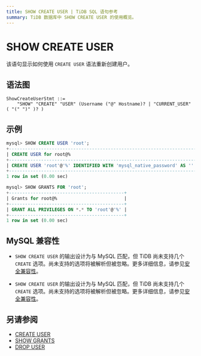 ```yaml
---
title: SHOW CREATE USER | TiDB SQL 语句参考
summary: TiDB 数据库中 SHOW CREATE USER 的使用概览。
---
```


# SHOW CREATE USER

该语句显示如何使用 `CREATE USER` 语法重新创建用户。

## 语法图

```ebnf+diagram
ShowCreateUserStmt ::=
    "SHOW" "CREATE" "USER" (Username ("@" Hostname)? | "CURRENT_USER" ( "(" ")" )? )
```

## 示例

```sql
mysql> SHOW CREATE USER 'root';
+--------------------------------------------------------------------------------------------------------------------------+
| CREATE USER for root@%                                                                                                   |
+--------------------------------------------------------------------------------------------------------------------------+
| CREATE USER 'root'@'%' IDENTIFIED WITH 'mysql_native_password' AS '' REQUIRE NONE PASSWORD EXPIRE DEFAULT ACCOUNT UNLOCK |
+--------------------------------------------------------------------------------------------------------------------------+
1 row in set (0.00 sec)

mysql> SHOW GRANTS FOR 'root';
+-------------------------------------------+
| Grants for root@%                         |
+-------------------------------------------+
| GRANT ALL PRIVILEGES ON *.* TO 'root'@'%' |
+-------------------------------------------+
1 row in set (0.00 sec)
```

## MySQL 兼容性

<CustomContent platform="tidb">

* `SHOW CREATE USER` 的输出设计为与 MySQL 匹配，但 TiDB 尚未支持几个 `CREATE` 选项。尚未支持的选项将被解析但被忽略。更多详细信息，请参见[安全兼容性](/security-compatibility-with-mysql.md)。

</CustomContent>

<CustomContent platform="tidb-cloud">

* `SHOW CREATE USER` 的输出设计为与 MySQL 匹配，但 TiDB 尚未支持几个 `CREATE` 选项。尚未支持的选项将被解析但被忽略。更多详细信息，请参见[安全兼容性](https://docs.pingcap.com/tidb/stable/security-compatibility-with-mysql/)。

</CustomContent>

## 另请参阅

* [CREATE USER](/sql-statements/sql-statement-create-user.md)
* [SHOW GRANTS](/sql-statements/sql-statement-show-grants.md)
* [DROP USER](/sql-statements/sql-statement-drop-user.md)
